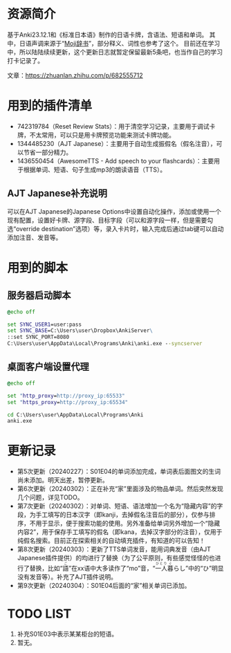 # 资源简介

基于Anki23.12.1和《标准日本语》制作的日语卡牌，含语法、短语和单词。
其中，日语声调来源于“[Moji辞书](https://www.mojidict.com/)”，部分释义、词性也参考了这个。
目前还在学习中，所以陆陆续续更新，这个更新日志就暂定保留最新5条吧，也当作自己的学习打卡记录了。

文章：https://zhuanlan.zhihu.com/p/682555712

# 用到的插件清单

+ 742319784（Reset Review Stats）：用于清空学习记录，主要用于调试卡牌，不太常用，可以只是用卡牌预览功能来测试卡牌功能。
+ 1344485230（AJT Japanese）：主要用于自动生成振假名（假名注音），可以节省一部分精力。
+ 1436550454（AwesomeTTS - Add speech to your flashcards）：主要用于根据单词、短语、句子生成mp3的朗读语音（TTS）。

## AJT Japanese补充说明

可以在AJT Japanese的Japanese Options中设置自动化操作，添加或使用一个现有配置，设置好卡牌、源字段、目标字段（可以和源字段一样，但是需要勾选“override destination”选项）等，录入卡片时，输入完成后通过tab键可以自动添加注音、发音等。

# 用到的脚本

## 服务器启动脚本

```bat
@echo off

set SYNC_USER1=user:pass
set SYNC_BASE=C:\Users\user\Dropbox\AnkiServer\
::set SYNC_PORT=8080
C:\Users\user\AppData\Local\Programs\Anki\anki.exe --syncserver
```

## 桌面客户端设置代理

```bat
@echo off

set "http_proxy=http://proxy_ip:65533"
set "https_proxy=http://proxy_ip:65534"

cd C:\Users\user\AppData\Local\Programs\Anki
anki.exe
```

# 更新记录

+ 第5次更新（20240227）：S01E04的单词添加完成，单词表后面图文的生词尚未添加。明天出差，暂停更新。
+ 第6次更新（20240302）：正在补充“家”里面涉及的物品单词。然后突然发现几个问题，详见TODO。
+ 第7次更新（20240302）：对单词、短语、语法增加一个名为“隐藏内容”的字段，为手工填写的日本汉字（即kanji，去掉假名注音后的部分），仅参与排序，不用于显示，便于搜索功能的使用。另外准备给单词另外增加一个“隐藏内容2”，用于保存手工填写的假名（即kana，去掉汉字部分的注音），仅用于纯假名搜索。目前正在探索相关的自动填充插件，有知道的可以告知！
+ 第8次更新（20240303）：更新了TTS单词发音，能用词典发音（由AJT Japanese插件提供）的均进行了替换（为了公平原则，有些感觉怪怪的也进行了替换，比如“<ruby>語<rt>ご</rt></ruby>”在xx语中大多读作了“mo”音，“<ruby>一人<rt>ひとり</rt></ruby><ruby>暮<rt>ぐ</rt></ruby>らし”中的“ひ”明显没有发音等）。补充了AJT插件说明。
+ 第9次更新（20240304）：S01E04后面的“家”相关单词已添加。

# TODO LIST

1. 补充S01E03中表示某某柜台的短语。
2. 暂无。
